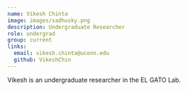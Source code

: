 ```yaml
---
name: Vikesh Chinta
image: images/sadhusky.png
description: Undergraduate Researcher
role: undergrad
group: current
links:
  email: vikesh.chinta@uconn.edu
  github: VikeshChin
---
```


Vikesh is an undergraduate researcher in the EL GATO Lab.
